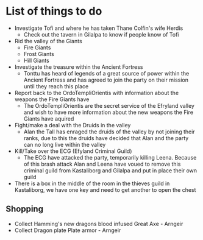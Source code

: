 # List of things to do

- Investigate Tofi and where he has taken Thane Colfin's wife Herdis
  - Check out the tavern in Gilalpa to know if people know of Tofi
- Rid the valley of the Giants
  - Fire Giants
  - Frost Giants
  - Hill Giants
- Investigate the treasure within the Ancient Fortress
  - Tonttu has heard of legends of a great source of power within the Ancient Fortress and has agreed to join the party on their mission until they reach this place
- Report back to the OrdoTempliOrientis with information about the weapons the Fire Giants have
  - The OrdoTempliOrientis are the secret service of the Efryland valley and wish to have more information about the new weapons the Fire Giants have aquired
- Fight/make a deal with the Druids in the valley
  - Alan the Tall has enraged the druids of the valley by not joining their ranks, due to this the druids have decided that Alan and the party can no long live within the valley
- Kill/Take over the ECG (Efyland Criminal Guild)
  - The ECG have attacked the party, temporarily killing Leena. Because of this brash attack Alan and Leena have voued to remove this criminal guild from Kastaliborg and Gilalpa and put in place their own guild
- There is a box in the middle of the room in the thieves guild in Kastaliborg, we have one key and need to get another to open the chest

## Shopping

- Collect Hamming's new dragons blood infused Great Axe - Arngeir
- Collect Dragon plate Plate armor - Arngeir